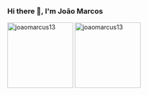 ### Hi there 👋, I'm João Marcos
<p class='hidden'>
    <img src="https://github-readme-stats.vercel.app/api/top-langs?username=joaomarcus13&show_icons=true&theme=dark&locale=en&layout=compact" alt="joaomarcus13" height="150" />
    <img src="https://github-readme-stats.vercel.app/api?username=joaomarcus13&show_icons=true&theme=dark&locale=en" alt="joaomarcus13" height="150" />
</p>
